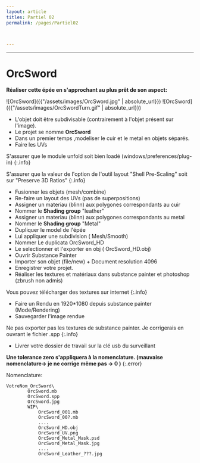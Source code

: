 ```yaml
---
layout: article
titles: Partiel 02
permalink: /pages/Partiel02



---
```


_____


# OrcSword

**Réaliser cette épée en s'approchant au plus prêt de son aspect:**


![OrcSword]({{"/assets/images/OrcSword.jpg" | absolute_url}})
![OrcSword]({{"/assets/images/OrcSwordTurn.gif" | absolute_url}})


* L'objet doit être subdivisable (contrairement à l'objet présent sur l'image).
* Le projet se nomme **OrcSword**
* Dans un premier temps ,modeliser le cuir et le metal en objets séparés.
* Faire les UVs

S'assurer que le module unfold soit bien loadé (windows/preferences/plug-in)
{:.info}

S'assurer que la valeur de l'option de l'outil layout "Shell Pre-Scaling" soit sur "Preserve 3D Ratios"
{:.info}

* Fusionner les objets (mesh/combine)
* Re-faire un layout des UVs (pas de superpositions)
* Assigner un materiau (blinn) aux polygones correspondants au cuir 
* Nommer le **Shading group** "leather"
* Assigner un materiau (blinn) aux polygones correspondants au metal
* Nommer le **Shading group** "Metal"
* Dupliquer le model de l'épée
* Lui appliquer une subdivision ( Mesh/Smooth)
* Nommer Le duplicata OrcSword_HD
* Le selectionner et l'exporter en obj ( OrcSword_HD.obj)
* Ouvrir Substance Painter
* Importer son objet (file/new) + Document resolution 4096
* Enregistrer votre projet.
* Réaliser les textures et matériaux dans substance painter et photoshop (zbrush non admis)

Vous pouvez télécharger des textures sur internet
{:.info}

* Faire un Rendu en 1920*1080 depuis substance painter  (Mode/Rendering)
* Sauvegarder l'image rendue

Ne pas exporter pas les textures de substance painter. Je corrigerais en ouvrant le fichier .spp
{:.info}

* Livrer votre dossier de travail sur la clé usb du surveillant


**Une tolerance zero s'appliquera à la nomenclature. (mauvaise nomenclature-> je ne corrige même pas -> 0 )**
{:.error}

Nomenclature:
~~~~~~
VotreNom_OrcSword\
		OrcSword.mb
		OrcSword.spp
		OrcSword.jpg
		WIP\	
			OrcSword_001.mb
			OrcSword_00?.mb
			....
			OrcSword_HD.obj
			OrcSword_UV.png
			OrcSword_Metal_Mask.psd
			OrcSword_Metal_Mask.jpg
			....
			OrcSword_Leather_???.jpg
~~~~~~



